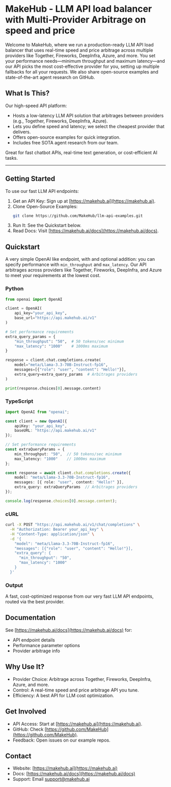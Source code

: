 # MakeHub - LLM API load balancer with Multi-Provider Arbitrage on speed and price

Welcome to MakeHub, where we run a production-ready LLM API load balancer that uses real-time speed and price arbitrage across multiple providers like Together, Fireworks, DeepInfra, Azure, and more. You set your performance needs—minimum throughput and maximum latency—and our API picks the most cost-effective provider for you, setting up multiple fallbacks for all your requests. We also share open-source examples and state-of-the-art agent research on GitHub.

## What Is This?
Our high-speed API platform:
- Hosts a low-latency LLM API solution that arbitrages between providers (e.g., Together, Fireworks, DeepInfra, Azure).
- Lets you define speed and latency; we select the cheapest provider that delivers.
- Offers open-source examples for quick integration.
- Includes free SOTA agent research from our team.

Great for fast chatbot APIs, real-time text generation, or cost-efficient AI tasks.

---

## Getting Started
To use our fast LLM API endpoints:
1. Get an API Key: Sign up at [https://makehub.ai](https://makehub.ai).
2. Clone Open-Source Examples:
   ```bash
   git clone https://github.com/MakeHub/llm-api-examples.git
   ```
3. Run It: See the Quickstart below.
4. Read Docs: Visit [https://makehub.ai/docs](https://makehub.ai/docs).

## Quickstart
A very simple OpenAI like endpoint, with and optional addition: you can specify performance with `min_throughput` and `max_latency`. Our API arbitrages across providers like Together, Fireworks, DeepInfra, and Azure to meet your requirements at the lowest cost.

### Python
```python
from openai import OpenAI

client = OpenAI(
    api_key="your_api_key",
    base_url="https://api.makehub.ai/v1"
)

# Set performance requirements
extra_query_params = {
    "min_throughput": "50",  # 50 tokens/sec minimum
    "max_latency": "1000"    # 1000ms maximum
}

response = client.chat.completions.create(
    model="meta/Llama-3.3-70B-Instruct-fp16",
    messages=[{"role": "user", "content": "Hello!"}],
    extra_query=extra_query_params  # Arbitrages providers
)

print(response.choices[0].message.content)
```

### TypeScript
```typescript
import OpenAI from "openai";

const client = new OpenAI({
    apiKey: "your_api_key",
    baseURL: "https://api.makehub.ai/v1"
});

// Set performance requirements
const extraQueryParams = {
    min_throughput: "50",  // 50 tokens/sec minimum
    max_latency: "1000"    // 1000ms maximum
};

const response = await client.chat.completions.create({
    model: "meta/Llama-3.3-70B-Instruct-fp16",
    messages: [{ role: "user", content: "Hello!" }],
    extra_query: extraQueryParams  // Arbitrages providers
});

console.log(response.choices[0].message.content);
```

### cURL
```bash
curl -X POST "https://api.makehub.ai/v1/chat/completions" \
  -H "Authorization: Bearer your_api_key" \
  -H "Content-Type: application/json" \
  -d '{
    "model": "meta/Llama-3.3-70B-Instruct-fp16",
    "messages": [{"role": "user", "content": "Hello!"}],
    "extra_query": {
      "min_throughput": "50",
      "max_latency": "1000"
    }
  }'
```

### Output
A fast, cost-optimized response from our very fast LLM API endpoints, routed via the best provider.

## Documentation
See [https://makehub.ai/docs](https://makehub.ai/docs) for:
- API endpoint details
- Performance parameter options
- Provider arbitrage info

## Why Use It?
- Provider Choice: Arbitrage across Together, Fireworks, DeepInfra, Azure, and more.
- Control: A real-time speed and price arbitrage API you tune.
- Efficiency: A best API for LLM cost optimization.

## Get Involved
- API Access: Start at [https://makehub.ai](https://makehub.ai).
- GitHub: Check [https://github.com/MakeHub](https://github.com/MakeHub).
- Feedback: Open issues on our example repos.

## Contact
- Website: [https://makehub.ai](https://makehub.ai)
- Docs: [https://makehub.ai/docs](https://makehub.ai/docs)
- Support: Email [support@makehub.ai](mailto:support@makehub.ai)
